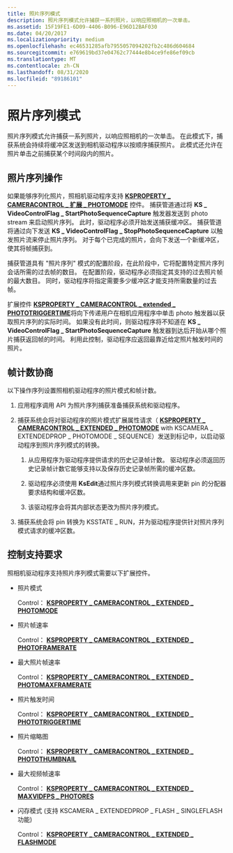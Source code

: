 ```yaml
---
title: 照片序列模式
description: 照片序列模式允许捕获一系列照片，以响应照相机的一次单击。
ms.assetid: 15F19FE1-6D09-4406-B096-E96D12BAF030
ms.date: 04/20/2017
ms.localizationpriority: medium
ms.openlocfilehash: ec46531285afb7955057094202fb2c486d604684
ms.sourcegitcommit: e769619bd37e04762c77444e8b4ce9fe86ef09cb
ms.translationtype: MT
ms.contentlocale: zh-CN
ms.lasthandoff: 08/31/2020
ms.locfileid: "89186101"
---
```

# <a name="photo-sequence-mode"></a>照片序列模式


照片序列模式允许捕获一系列照片，以响应照相机的一次单击。 在此模式下，捕获系统会持续将缓冲区发送到相机驱动程序以按顺序捕获照片。 此模式还允许在照片单击之前捕获某个时间段内的照片。

## <a name="photo-sequence-operation"></a>照片序列操作


如果能够序列化照片，照相机驱动程序支持 [**KSPROPERTY \_ CAMERACONTROL \_ 扩展 \_ PHOTOMODE**](./ksproperty-cameracontrol-extended-photomode.md) 控件。 捕获管道通过将 **KS \_ VideoControlFlag \_ StartPhotoSequenceCapture** 触发器发送到 photo stream 来启动照片序列。 此时，驱动程序必须开始发送捕获缓冲区。 捕获管道将通过向下发送 **KS \_ VideoControlFlag \_ StopPhotoSequenceCapture** 以触发照片流来停止照片序列。 对于每个已完成的照片，会向下发送一个新缓冲区，使其将帧捕获到。

捕获管道具有 "照片序列" 模式的配置阶段，在此阶段中，它将配置特定照片序列会话所需的过去帧的数目。 在配置阶段，驱动程序必须指定其支持的过去照片帧的最大数目。 同时，驱动程序将指定需要多少缓冲区才能支持所需数量的过去帧。

扩展控件 [**KSPROPERTY \_ CAMERACONTROL \_ extended \_ PHOTOTRIGGERTIME**](./ksproperty-cameracontrol-extended-phototriggertime.md)将向下传递用户在相机应用程序中单击 photo 触发器以获取照片序列的实际时间。 如果没有此时间，则驱动程序将不知道在 **KS \_ VideoControlFlag \_ StartPhotoSequenceCapture** 触发器到达后开始从哪个照片捕获返回帧的时间。 利用此控制，驱动程序应返回最靠近给定照片触发时间的照片。

## <a name="frame-count-negotiation"></a>帧计数协商


以下操作序列设置照相机驱动程序的照片模式和帧计数。

1.  应用程序调用 API 为照片序列捕获准备捕获系统和驱动程序。

2.  捕获系统会将对驱动程序的照片模式扩展属性请求（ [**KSPROPERTY \_ CAMERACONTROL \_ EXTENDED \_ PHOTOMODE**](./ksproperty-cameracontrol-extended-photomode.md) with KSCAMERA \_ EXTENDEDPROP \_ PHOTOMODE \_ SEQUENCE）发送到标记中，以启动驱动程序到照片序列模式的转换。

    1.  从应用程序为驱动程序提供请求的历史记录帧计数。 驱动程序必须返回历史记录帧计数它能够支持以及保存历史记录帧所需的缓冲区数。

    2.  驱动程序必须使用 **KsEdit**通过照片序列模式转换调用来更新 pin 的分配器要求结构和缓冲区数。

    3.  该驱动程序会将其内部状态更改为照片序列模式。

3.  捕获系统会将 pin 转换为 KSSTATE \_ RUN，并为驱动程序提供针对照片序列模式请求的缓冲区数。

## <a name="control-support-requirements"></a>控制支持要求


照相机驱动程序支持照片序列模式需要以下扩展控件。

-   照片模式

    Control： [ **KSPROPERTY \_ CAMERACONTROL \_ EXTENDED \_ PHOTOMODE**](./ksproperty-cameracontrol-extended-photomode.md)

-   照片帧速率

    Control： [ **KSPROPERTY \_ CAMERACONTROL \_ EXTENDED \_ PHOTOFRAMERATE**](./ksproperty-cameracontrol-extended-photoframerate.md)

-   最大照片帧速率

    Control： [ **KSPROPERTY \_ CAMERACONTROL \_ EXTENDED \_ PHOTOMAXFRAMERATE**](./ksproperty-cameracontrol-extended-photomaxframerate.md)

-   照片触发时间

    Control： [ **KSPROPERTY \_ CAMERACONTROL \_ EXTENDED \_ PHOTOTRIGGERTIME**](./ksproperty-cameracontrol-extended-phototriggertime.md)

-   照片缩略图

    Control： [ **KSPROPERTY \_ CAMERACONTROL \_ EXTENDED \_ PHOTOTHUMBNAIL**](./ksproperty-cameracontrol-extended-photothumbnail.md)

-   最大视频帧速率

    Control： [ **KSPROPERTY \_ CAMERACONTROL \_ EXTENDED \_ MAXVIDFPS \_ PHOTORES**](./ksproperty-cameracontrol-extended-maxvidfps-photores.md)

-   闪存模式 (支持 KSCAMERA \_ EXTENDEDPROP \_ FLASH \_ SINGLEFLASH 功能) 

    Control： [ **KSPROPERTY \_ CAMERACONTROL \_ EXTENDED \_ FLASHMODE**](./ksproperty-cameracontrol-extended-flashmode.md)

 

